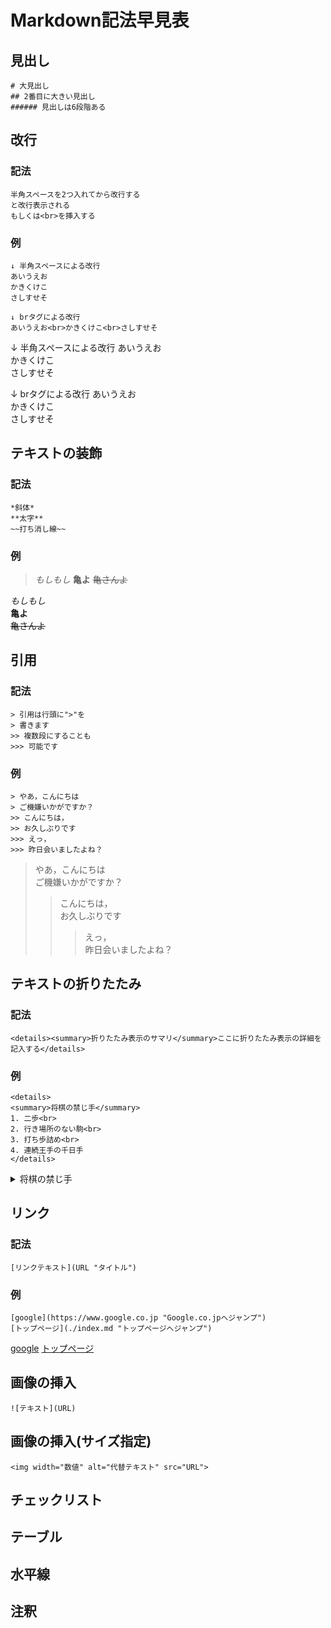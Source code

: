 # Markdown記法早見表
## 見出し
```
# 大見出し
## 2番目に大きい見出し
###### 見出しは6段階ある
```

## 改行 
### 記法
```
半角スペースを2つ入れてから改行する  
と改行表示される
もしくは<br>を挿入する
```
### 例
```
↓ 半角スペースによる改行
あいうえお  
かきくけこ  
さしすせそ  
  
↓ brタグによる改行
あいうえお<br>かきくけこ<br>さしすせそ  
```
↓ 半角スペースによる改行
あいうえお  
かきくけこ  
さしすせそ  
  
↓ brタグによる改行
あいうえお<br>かきくけこ<br>さしすせそ  


## テキストの装飾 
### 記法
```
*斜体*
**太字**
~~打ち消し線~~
```
### 例
> *もしもし*
> **亀よ**
> ~~亀さんよ~~

*もしもし*  
**亀よ**  
~~亀さんよ~~  

## 引用 
### 記法
```
> 引用は行頭に">"を  
> 書きます
>> 複数段にすることも
>>> 可能です
```

### 例
```
> やあ，こんにちは  
> ご機嫌いかがですか？
>> こんにちは，  
>> お久しぶりです
>>> えっ，  
>>> 昨日会いましたよね？
```
> やあ，こんにちは  
> ご機嫌いかがですか？
>> こんにちは，  
>> お久しぶりです
>>> えっ，  
>>> 昨日会いましたよね？

## テキストの折りたたみ
### 記法
```
<details><summary>折りたたみ表示のサマリ</summary>ここに折りたたみ表示の詳細を記入する</details>
```

### 例
```
<details>
<summary>将棋の禁じ手</summary>
1. 二歩<br>
2. 行き場所のない駒<br>
3. 打ち歩詰め<br>
4. 連続王手の千日手  
</details>
```

<details>
<summary>将棋の禁じ手</summary>
1. 二歩<br>
2. 行き場所のない駒<br>
3. 打ち歩詰め<br>
4. 連続王手の千日手  
</details>

## リンク
### 記法
```
[リンクテキスト](URL "タイトル")
```

### 例
```
[google](https://www.google.co.jp "Google.co.jpへジャンプ")
[トップページ](./index.md "トップページへジャンプ")
```
[google](https://www.google.co.jp "Google.co.jpへジャンプ")
[トップページ](./index.md "トップページへジャンプ")


## 画像の挿入
```
![テキスト](URL)
```

## 画像の挿入(サイズ指定)
```
<img width="数値" alt="代替テキスト" src="URL">
```

## チェックリスト

## テーブル

## 水平線

## 注釈

